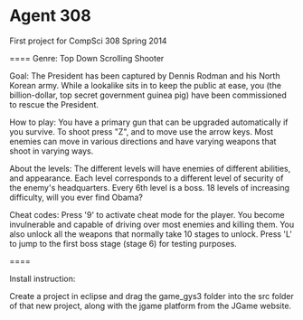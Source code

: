 Agent 308
====

First project for CompSci 308 Spring 2014

====
Genre: Top Down Scrolling Shooter

Goal: The President has been captured by Dennis Rodman and his North Korean army. While a lookalike sits in to keep the public at ease, you (the billion-dollar, top secret government guinea pig) have been commissioned to rescue the President.

How to play: You have a primary gun that can be upgraded automatically if you survive. To shoot press "Z", and to move use the arrow keys. Most enemies can move in various directions and have varying weapons that shoot in varying ways.

About the levels: The different levels will have enemies of different abilities, and appearance. Each level corresponds to a different level of security of the enemy's headquarters. Every 6th level is a boss. 18 levels of increasing difficulty, will you ever find Obama?

Cheat codes: 
Press '9' to activate cheat mode for the player. You become invulnerable and capable of driving over most enemies and killing them. You also unlock all the weapons that normally take 10 stages to unlock. 
Press 'L' to jump to the first boss stage (stage 6) for testing purposes.

====

Install instruction:

Create a project in eclipse and drag the game_gys3 folder into the src folder of that new project, along with the jgame platform from the JGame website.

